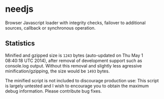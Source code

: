 needjs
======

Browser Javascript loader with integrity checks, failover to additional sources, callback or synchronous operation.

Statistics
------

Minified and gzipped size is `1243` bytes (auto-updated on Thu May  1 08:40:18 UTC 2014), after removal of development support such as console.log output. Without this removal and slightly less agressive minification/gzipping, the size would be `1493` bytes.

The minified script is not included to discourage production use: This script is largely untested and I wish to encourage you to obtain the maximum debug information. Please contribute bug fixes.

